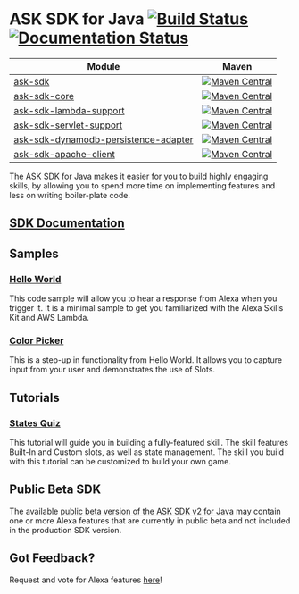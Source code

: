 # ASK SDK for Java [![Build Status](https://travis-ci.org/alexa/alexa-skills-kit-sdk-for-java.png?branch=2.0.x)](https://travis-ci.org/alexa/alexa-skills-kit-sdk-for-java) [![Documentation Status](https://readthedocs.org/projects/alexa-skills-kit-sdk-for-java/badge/?version=latest)](https://alexa-skills-kit-sdk-for-java.readthedocs.io/en/latest/?badge=latest)

| Module       | Maven           |
| ------------- | ------------- |
|[ask-sdk](./ask-sdk)| [![Maven Central](https://img.shields.io/maven-central/v/com.amazon.alexa/ask-sdk/2.3.svg)](http://mvnrepository.com/artifact/com.amazon.alexa/ask-sdk)| 
|[ask-sdk-core](./ask-sdk-core)| [![Maven Central](https://img.shields.io/maven-central/v/com.amazon.alexa/ask-sdk-core/2.3.svg)](http://mvnrepository.com/artifact/com.amazon.alexa/ask-sdk-core)| 
|[ask-sdk-lambda-support](./ask-sdk-lambda-support)| [![Maven Central](https://img.shields.io/maven-central/v/com.amazon.alexa/ask-sdk-lambda-support/2.3.svg)](http://mvnrepository.com/artifact/com.amazon.alexa/ask-sdk-lambda-support)| 
|[ask-sdk-servlet-support](./ask-sdk-servlet-support)| [![Maven Central](https://img.shields.io/maven-central/v/com.amazon.alexa/ask-sdk-servlet-support/2.3.svg)](http://mvnrepository.com/artifact/com.amazon.alexa/ask-sdk-servlet-support)| 
|[ask-sdk-dynamodb-persistence-adapter](./ask-sdk-dynamodb-persistence-adapter)| [![Maven Central](https://img.shields.io/maven-central/v/com.amazon.alexa/ask-sdk-dynamodb-persistence-adapter/2.3.svg)](http://mvnrepository.com/artifact/com.amazon.alexa/ask-sdk-dynamodb-persistence-adapter)| 
|[ask-sdk-apache-client](./ask-sdk-apache-client)| [![Maven Central](https://img.shields.io/maven-central/v/com.amazon.alexa/ask-sdk-apache-client/2.3.svg)](http://mvnrepository.com/artifact/com.amazon.alexa/ask-sdk-apache-client)| 

The ASK SDK for Java makes it easier for you to build highly engaging skills, by allowing you to spend more time on implementing features and less on writing boiler-plate code.

## [SDK Documentation](https://alexa-skills-kit-sdk-for-java.readthedocs.io/en/latest/)

## Samples
### [Hello World](https://github.com/alexa/alexa-skills-kit-sdk-for-java/tree/2.0.x/samples/helloworld)
  This code sample will allow you to hear a response from Alexa when you trigger it. It is a minimal sample to get you familiarized with the Alexa Skills Kit and AWS Lambda.

### [Color Picker](https://github.com/alexa/alexa-skills-kit-sdk-for-java/tree/2.0.x/samples/colorpicker)
  This is a step-up in functionality from Hello World. It allows you to capture input from your user and demonstrates the use of Slots.

## Tutorials
### [States Quiz](https://github.com/alexa/skill-sample-java-quiz-game)
  This tutorial will guide you in building a fully-featured skill. The skill features Built-In and Custom slots, as well as state management. The skill you build with this tutorial can be customized to build your own game.

## Public Beta SDK
The available [public beta version of the ASK SDK v2 for Java](https://github.com/alexa/alexa-skills-kit-sdk-for-java/tree/2.x_public-beta) may contain one or more Alexa features that are currently in public beta and not included in the production SDK version.

## Got Feedback?
Request and vote for Alexa features [here](https://alexa.uservoice.com/forums/906892-alexa-skills-developer-voice-and-vote)!
